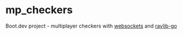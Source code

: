 # mp_checkers
Boot.dev project - multiplayer checkers with [websockets](golang.org/x/net/websocket) and [raylib-go](github.com/gen2brain/raylib-go/raylib)
